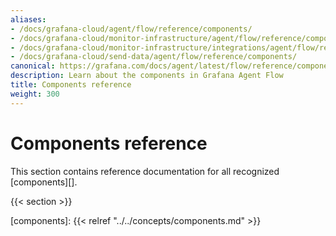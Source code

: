 ```yaml
---
aliases:
- /docs/grafana-cloud/agent/flow/reference/components/
- /docs/grafana-cloud/monitor-infrastructure/agent/flow/reference/components/
- /docs/grafana-cloud/monitor-infrastructure/integrations/agent/flow/reference/components/
- /docs/grafana-cloud/send-data/agent/flow/reference/components/
canonical: https://grafana.com/docs/agent/latest/flow/reference/components/
description: Learn about the components in Grafana Agent Flow
title: Components reference
weight: 300
---
```


# Components reference

This section contains reference documentation for all recognized [components][].

{{< section >}}

[components]: {{< relref "../../concepts/components.md" >}}
